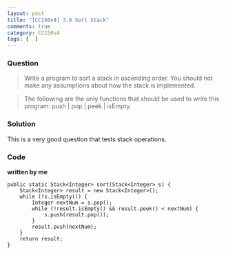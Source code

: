 ```yaml
---
layout: post
title: "[CC150v4] 3.6 Sort Stack"
comments: true
category: CC150v4
tags: [  ]
---
```


### Question

> Write a program to sort a stack in ascending order. You should not make any assumptions about how the stack is implemented. 

> The following are the only functions that should be used to write this program: push | pop | peek | isEmpty. 

### Solution

This is a very good question that tests stack operations. 

### Code

__written by me__

	public static Stack<Integer> sort(Stack<Integer> s) {
		Stack<Integer> result = new Stack<Integer>();
		while (!s.isEmpty()) {
			Integer nextNum = s.pop();
			while (!result.isEmpty() && result.peek() < nextNum) {
				s.push(result.pop());
			}
			result.push(nextNum);
		}
		return result;
	}
